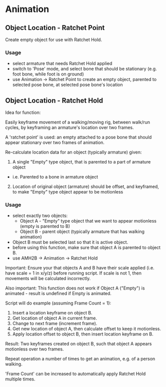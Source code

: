 # Animation

## Object Location - Ratchet Point
Create empty object for use with Ratchet Hold.

### Usage
- select armature that needs Ratchet Hold applied
- switch to 'Pose' mode, and select bone that should be stationary (e.g. foot bone, while foot is on ground)
- use Animation -> Ratchet Point to create an empty object, parented to selected pose bone, at selected pose bone's location

## Object Location - Ratchet Hold
Idea for function:

Easily keyframe movement of a walking/moving rig, between walk/run cycles, by keyframing an armature's location over two frames.

A 'ratchet point' is used: an empty attached to a pose bone that should appear stationary over two frames of animation.

Re-calculate location data for an object (typically armature) given:
1) A single "Empty" type object, that is parented to a part of armature object
  - i.e. Parented to a bone in armature object
2) Location of original object (armature) should be offset, and keyframed, to make "Empty" type object appear to be motionless

### Usage
- select exactly two objects:
  - Object A - "Empty" type object that we want to appear motionless (empty is parented to B)
  - Object B - parent object (typically armature that has walking animation)
- Object B must be selected last so that it is active object.
- before using this function, make sure that object A is parented to object B.
- use AMH2B -> Animation -> Ratchet Hold

Important: Ensure your that objects A and B have their scale applied (i.e. have scale = 1 in x/y/z) before running script. If scale is not 1, then movements will be calculated incorrectly.

Also important: This function does not work if Object A ("Empty") is animated - result is undefined if Empty is animated.

Script will do example (assuming Frame Count = 1):
1) Insert a location keyframe on object B.
2) Get location of object A in current frame.
3) Change to next frame (increment frame).
4) Get new location of object A, then calculate offset to keep it motionless.
5) Apply location offset to object B, then insert location keyframe on B.

Result: Two keyframes created on object B, such that object A appears motionless over two frames.

Repeat operation a number of times to get an animation, e.g. of a person walking.

'Frame Count' can be increased to automatically apply Ratchet Hold multiple times.
